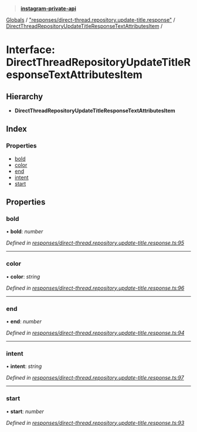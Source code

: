 > **[instagram-private-api](../README.md)**

[Globals](../globals.md) / ["responses/direct-thread.repository.update-title.response"](../modules/_responses_direct_thread_repository_update_title_response_.md) / [DirectThreadRepositoryUpdateTitleResponseTextAttributesItem](_responses_direct_thread_repository_update_title_response_.directthreadrepositoryupdatetitleresponsetextattributesitem.md) /

# Interface: DirectThreadRepositoryUpdateTitleResponseTextAttributesItem

## Hierarchy

* **DirectThreadRepositoryUpdateTitleResponseTextAttributesItem**

## Index

### Properties

* [bold](_responses_direct_thread_repository_update_title_response_.directthreadrepositoryupdatetitleresponsetextattributesitem.md#bold)
* [color](_responses_direct_thread_repository_update_title_response_.directthreadrepositoryupdatetitleresponsetextattributesitem.md#color)
* [end](_responses_direct_thread_repository_update_title_response_.directthreadrepositoryupdatetitleresponsetextattributesitem.md#end)
* [intent](_responses_direct_thread_repository_update_title_response_.directthreadrepositoryupdatetitleresponsetextattributesitem.md#intent)
* [start](_responses_direct_thread_repository_update_title_response_.directthreadrepositoryupdatetitleresponsetextattributesitem.md#start)

## Properties

###  bold

• **bold**: *number*

*Defined in [responses/direct-thread.repository.update-title.response.ts:95](https://github.com/Nerixyz/instagram-private-api/blob/e5037ee/src/responses/direct-thread.repository.update-title.response.ts#L95)*

___

###  color

• **color**: *string*

*Defined in [responses/direct-thread.repository.update-title.response.ts:96](https://github.com/Nerixyz/instagram-private-api/blob/e5037ee/src/responses/direct-thread.repository.update-title.response.ts#L96)*

___

###  end

• **end**: *number*

*Defined in [responses/direct-thread.repository.update-title.response.ts:94](https://github.com/Nerixyz/instagram-private-api/blob/e5037ee/src/responses/direct-thread.repository.update-title.response.ts#L94)*

___

###  intent

• **intent**: *string*

*Defined in [responses/direct-thread.repository.update-title.response.ts:97](https://github.com/Nerixyz/instagram-private-api/blob/e5037ee/src/responses/direct-thread.repository.update-title.response.ts#L97)*

___

###  start

• **start**: *number*

*Defined in [responses/direct-thread.repository.update-title.response.ts:93](https://github.com/Nerixyz/instagram-private-api/blob/e5037ee/src/responses/direct-thread.repository.update-title.response.ts#L93)*